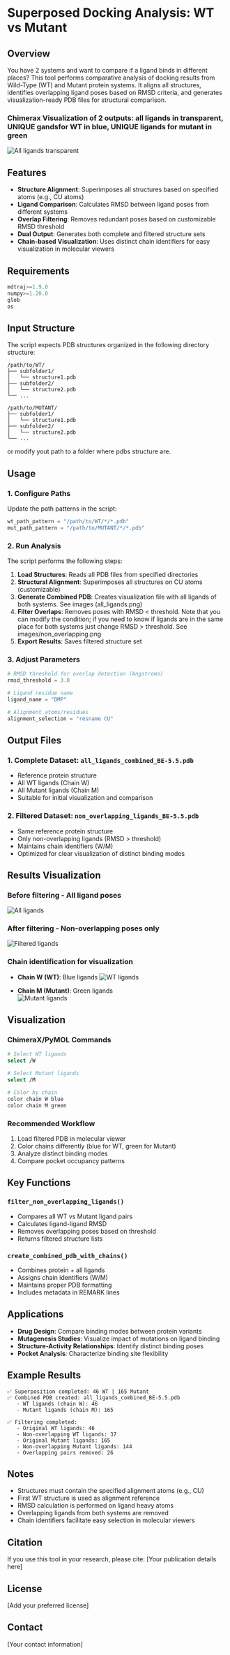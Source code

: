 # Superposed Docking Analysis: WT vs Mutant

## Overview

You have 2 systems and  want to compare if a ligand binds in different places? 
This tool performs comparative analysis of docking results from Wild-Type (WT) and Mutant protein systems. It aligns all structures, identifies overlapping ligand poses based on RMSD criteria, and generates visualization-ready PDB files for structural comparison.

### Chimerax Visualization of 2 outputs: all ligands in transparent, UNIQUE  gandsfor WT in blue, UNIQUE ligands for mutant in green
![All ligands transparent](images/all_ligands_transparent.png)


## Features

- **Structure Alignment**: Superimposes all structures based on specified atoms (e.g., CU atoms)
- **Ligand Comparison**: Calculates RMSD between ligand poses from different systems
- **Overlap Filtering**: Removes redundant poses based on customizable RMSD threshold
- **Dual Output**: Generates both complete and filtered structure sets
- **Chain-based Visualization**: Uses distinct chain identifiers for easy visualization in molecular viewers

## Requirements

```python
mdtraj>=1.9.0
numpy>=1.20.0
glob
os
```

## Input Structure

The script expects PDB structures organized in the following directory structure:

```
/path/to/WT/
├── subfolder1/
│   └── structure1.pdb
├── subfolder2/
│   └── structure2.pdb
└── ...

/path/to/MUTANT/
├── subfolder1/
│   └── structure1.pdb
├── subfolder2/
│   └── structure2.pdb
└── ...
```
or modify yout path to a folder where pdbs structure are.

## Usage

### 1. Configure Paths

Update the path patterns in the script:

```python
wt_path_pattern = "/path/to/WT/*/*.pdb"
mut_path_pattern = "/path/to/MUTANT/*/*.pdb"
```

### 2. Run Analysis

The script performs the following steps:

1. **Load Structures**: Reads all PDB files from specified directories
2. **Structural Alignment**: Superimposes all structures on CU atoms (customizable)
3. **Generate Combined PDB**: Creates visualization file with all ligands of both systems. See images (all_ligands.png)
4. **Filter Overlaps**: Removes poses with RMSD < threshold. Note that you can modify the condition; if you need to know if ligands are in the same place for both systems just change RMSD > threshold. See images/non_overlapping.png
5. **Export Results**: Saves filtered structure set

### 3. Adjust Parameters

```python
# RMSD threshold for overlap detection (Angstroms)
rmsd_threshold = 3.0

# Ligand residue name
ligand_name = "DMP"

# Alignment atoms/residues
alignment_selection = "resname CU"
```

## Output Files

### 1. Complete Dataset: `all_ligands_combined_BE-5.5.pdb`

- Reference protein structure
- All WT ligands (Chain W)
- All Mutant ligands (Chain M)
- Suitable for initial visualization and comparison

### 2. Filtered Dataset: `non_overlapping_ligands_BE-5.5.pdb`

- Same reference protein structure
- Only non-overlapping ligands (RMSD > threshold)
- Maintains chain identifiers (W/M)
- Optimized for clear visualization of distinct binding modes

## Results Visualization

### Before filtering - All ligand poses
![All ligands](images/all_ligands.png)

### After filtering - Non-overlapping poses only  
![Filtered ligands](images/non_overlapping.png)

### Chain identification for visualization
- **Chain W (WT)**: Blue ligands
![WT ligands](images/chainW.jpg)

- **Chain M (Mutant)**: Green ligands  
![Mutant ligands](images/chainM.png)

## Visualization

### ChimeraX/PyMOL Commands

```bash
# Select WT ligands
select /W

# Select Mutant ligands  
select /M

# Color by chain
color chain W blue
color chain M green
```

### Recommended Workflow

1. Load filtered PDB in molecular viewer
2. Color chains differently (blue for WT, green for Mutant)
3. Analyze distinct binding modes
4. Compare pocket occupancy patterns

## Key Functions

### `filter_non_overlapping_ligands()`
- Compares all WT vs Mutant ligand pairs
- Calculates ligand-ligand RMSD
- Removes overlapping poses based on threshold
- Returns filtered structure lists

### `create_combined_pdb_with_chains()`
- Combines protein + all ligands
- Assigns chain identifiers (W/M)
- Maintains proper PDB formatting
- Includes metadata in REMARK lines

## Applications

- **Drug Design**: Compare binding modes between protein variants
- **Mutagenesis Studies**: Visualize impact of mutations on ligand binding
- **Structure-Activity Relationships**: Identify distinct binding poses
- **Pocket Analysis**: Characterize binding site flexibility

## Example Results

```
✅ Superposition completed: 46 WT | 165 Mutant
✅ Combined PDB created: all_ligands_combined_BE-5.5.pdb
   - WT ligands (chain W): 46
   - Mutant ligands (chain M): 165

✅ Filtering completed:
   - Original WT ligands: 46
   - Non-overlapping WT ligands: 37
   - Original Mutant ligands: 165  
   - Non-overlapping Mutant ligands: 144
   - Overlapping pairs removed: 26
```

## Notes

- Structures must contain the specified alignment atoms (e.g., CU)
- First WT structure is used as alignment reference
- RMSD calculation is performed on ligand heavy atoms
- Overlapping ligands from both systems are removed
- Chain identifiers facilitate easy selection in molecular viewers

## Citation

If you use this tool in your research, please cite:
[Your publication details here]

## License

[Add your preferred license]

## Contact

[Your contact information]
